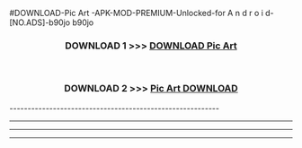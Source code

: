 #DOWNLOAD-Pic Art -APK-MOD-PREMIUM-Unlocked-for A n d r o i d-[NO.ADS]-b90jo b90jo 



<div align="center">

<h3>DOWNLOAD 1 >>> <a href="https://t.co/FKmqrqFo6t??judul=Pic Art ">DOWNLOAD Pic Art </a></h3><br>

<h3>DOWNLOAD 2 >>> <a href="https://t.co/FKmqrqFo6t??judul=Pic Art ">Pic Art  DOWNLOAD </a></h3>

</div>
----------------------------------------------------------

----------------------------------------------------------

----------------------------------------------------------

----------------------------------------------------------



